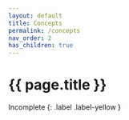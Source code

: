 ```yaml
---
layout: default
title: Concepts
permalink: /concepts
nav_order: 2
has_children: true
---
```


# {{ page.title }}

Incomplete
{: .label .label-yellow }
